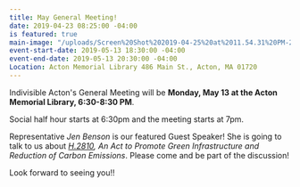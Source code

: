 ```yaml
---
title: May General Meeting!
date: 2019-04-23 08:25:00 -04:00
is featured: true
main-image: "/uploads/Screen%20Shot%202019-04-25%20at%2011.54.31%20PM-2f2daa.png"
event-start-date: 2019-05-13 18:30:00 -04:00
event-end-date: 2019-05-13 20:30:00 -04:00
Location: Acton Memorial Library 486 Main St., Acton, MA 01720
---
```


Indivisible Acton's General Meeting will be **Monday, May 13 at the Acton Memorial Library, 6:30-8:30 PM**.

Social half hour starts at 6:30pm and the meeting starts at 7pm.

Representative *Jen Benson* is our featured Guest Speaker!  She is going to talk to us about *[H.2810](https://malegislature.gov/Bills/191/H2810), An Act to Promote Green Infrastructure and Reduction of Carbon Emissions*.
Please come and be part of the discussion!  



Look forward to seeing you!!